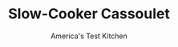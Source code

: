 ---
layout: ../../layouts/MarkdownPostLayout.astro
title: Slow-Cooker Cassoulet
author: America's Test Kitchen
pubDate: 2023-03-15
description: "Despite its French name, this hearty stew is built on the familiar flavors of pork, chicken, and beans. Traditional cassoulet takes days of cooking, but we streamlined the recipe for the slow-cooker."
image_url: https://res.cloudinary.com/hksqkdlah/image/upload/ar_1:1,c_fill,dpr_2.0,f_auto,fl_lossy.progressive.strip_profile,g_faces:auto,q_auto:low,w_344/7097_sfs-cassoulet-0003-277345
tags: ["Main Courses","French","Pork","Chicken","Slow Cooker","Stews"]
calories: 
protein: 
carbohydrates: 
fats: 
fiber: 
ingredients: ["1 pound, dried medium-sized white beans, rinsed and picked over","2 pounds, boneless country-style pork ribs, cut into 1-inch chunks",", Salt and pepper","1 tablespoon, vegetable oil","8 ounces, kielbasa sausage, halved lengthwise and sliced thin","2 , onions, chopped fine","6 , garlic cloves, minced","1 tablespoon, minced fresh thyme","1 tablespoon, tomato paste","3 1/2 cups, low-sodium chicken broth","1/2 cup, brandy","1 (14.5-ounce) can, diced tomatoes, drained","4 , bone-in, skin-on chicken thighs (about 2 pounds), excess fat trimmed","2 slices, hearty white sandwich bread, torn into pieces","2 tablespoons, unsalted butter, melted"]
serves: 8
time: "6 to 7 hours on low"
instructions: ["Bring beans and 8 cups water to boil in medium saucepan over medium-high heat. Reduce heat to low and simmer, covered, until just beginning to soften, about 20 minutes. Drain beans and transfer to slow cooker.","Pat pork dry with paper towels and season with salt and pepper. Heat oil in Dutch oven over medium-high heat until just smoking. Cook pork until well browned, about 10 minutes; transfer to slow cooker. Brown kielbasa in empty pan, about 5 minutes; using slotted spoon, transfer to paper towel-lined plate and reserve in refrigerator. Add onions to fat in pan and cook until softened, about 5 minutes. Stir in garlic, thyme, and tomato paste and cook until fragrant, about 30 seconds. Add broth, brandy, and tomatoes, scraping up any browned bits with wooden spoon. Bring broth mixture to boil, then transfer to slow cooker.","Season chicken with salt and pepper and wrap in foil according to photo 1 at right. Place foil packet atop stew in slow cooker. Cover and cook on low until pork and chicken are tender, 6 to 7 hours.","Remove foil packet from slow cooker and transfer to plate. When chicken is cool enough to handle, pull meat from bones in large chunks, discarding skin, bones, and excess fat. Transfer 1 cup beans from slow cooker to bowl and mash until smooth. Stir mashed beans, chicken meat, and reserved kielbasa into slow cooker. Cook, covered, until heated through, about 10 minutes.","Meanwhile, pulse bread, butter, and ¼ teaspoon salt in food processor until coarsely ground. Toast crumbs in large skillet over medium-high heat until golden, about 5 minutes. Season cassoulet with salt and pepper. Serve, passing bread crumbs at table.","Make Ahead: The finished cassoulet can be refrigerated in an airtight container for 3 days. When ready to serve, bring cassoulet to simmer over medium heat, thinning broth with water as necessary. The crispy bread crumbs can be stored in an airtight container for 1 day."]
nutrition: undefined
notes: "An equal amount of boneless pork shoulder roast can be substituted for country-style ribs. We prefer great Northern beans here."
---